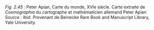 *Fig. 2.45 :* Peter Apian, Carte du monde, XVIe siècle. Carte extraite de *Cosmographia* du cartographe et mathématicien allemand Peter Apian
Source : *Ibid*. Provenant de Beinecke Rare Book and Manuscript Library, Yale University.
